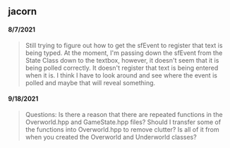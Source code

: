 jacorn
------

#### 8/7/2021
> Still trying to figure out how to get the sfEvent to register that text is being typed. At the moment, I'm passing down the sfEvent from the State Class down to the textbox, however, it doesn't seem that it is being polled correctly. It doesn't register that text is being entered when it is. I think I have to look around and see where the event is polled and maybe that will reveal something.

#### 9/18/2021
> Questions: Is there a reason that there are repeated functions in the Overworld.hpp and GameState.hpp files? Should I transfer some of the functions into Overworld.hpp to remove clutter? Is all of it from when you created the Overworld and Underworld classes?